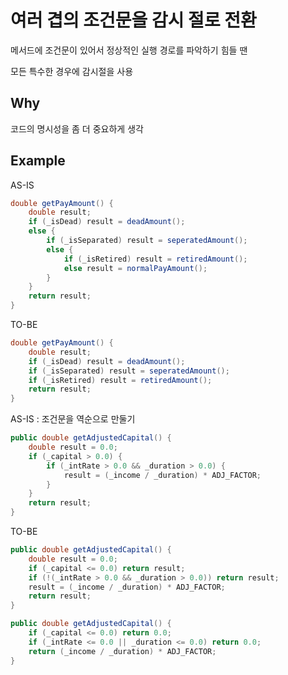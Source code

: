 # 여러 겹의 조건문을 감시 절로 전환

메서드에 조건문이 있어서 정상적인 실행 경로를 파악하기 힘들 땐

모든 특수한 경우에 감시절을 사용

## Why
코드의 명시성을 좀 더 중요하게 생각

## Example
AS-IS
```java
double getPayAmount() {
    double result;
    if (_isDead) result = deadAmount();
    else {
        if (_isSeparated) result = seperatedAmount();
        else {
            if (_isRetired) result = retiredAmount();
            else result = normalPayAmount();
        }
    }
    return result;
}
```
TO-BE
```java
double getPayAmount() {
    double result;
    if (_isDead) result = deadAmount();
    if (_isSeparated) result = seperatedAmount();
    if (_isRetired) result = retiredAmount();
    return result;
}
```

AS-IS : 조건문을 역순으로 만둘기
```java
public double getAdjustedCapital() {
    double result = 0.0;
    if (_capital > 0.0) {
        if (_intRate > 0.0 && _duration > 0.0) {
            result = (_income / _duration) * ADJ_FACTOR;
        }
    }
    return result;
}
```

TO-BE
```java
public double getAdjustedCapital() {
    double result = 0.0;
    if (_capital <= 0.0) return result;
    if (!(_intRate > 0.0 && _duration > 0.0)) return result;
    result = (_income / _duration) * ADJ_FACTOR;
    return result;
}
```

```java
public double getAdjustedCapital() {
    if (_capital <= 0.0) return 0.0;
    if (_intRate <= 0.0 || _duration <= 0.0) return 0.0;
    return (_income / _duration) * ADJ_FACTOR;
}
```